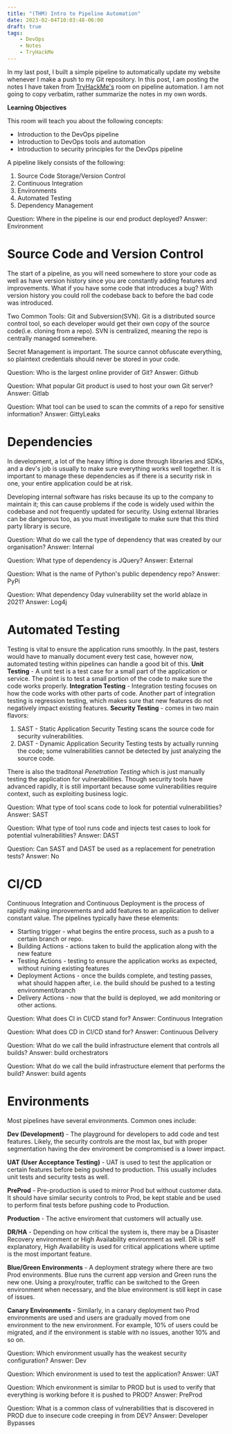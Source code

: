 ```yaml
---
title: "(THM) Intro to Pipeline Automation"
date: 2023-02-04T10:03:48-06:00
draft: true
tags:
    - DevOps
    - Notes
    - TryHackMe
---
```


In my last post, I built a simple pipeline to automatically update my website whenever I make a push to my Git repository. In this post, I am posting the notes I have taken from [TryHackMe's](https://tryhackme.com/room/introtopipelineautomation) room on pipeline automation. I am not going to copy verbatim, rather summarize the notes in my own words.

**Learning Objectives**

This room will teach you about the following concepts:

- Introduction to the DevOps pipeline
- Introduction to DevOps tools and automation
- Introduction to security principles for the DevOps pipeline

A pipeline likely consists of the following:
1. Source Code Storage/Version Control
2. Continuous Integration
3. Environments
4. Automated Testing
5. Dependency Management


Question: Where in the pipeline is our end product deployed?
Answer: Environment

# Source Code and Version Control
The start of a pipeline, as you will need somewhere to store your code as well as have version history since you are constantly adding features and improvements. What if you have some code that introduces a bug? With version history you could roll the codebase back to before the bad code was introduced.

Two Common Tools: Git and Subversion(SVN). Git is a distributed source control tool, so each developer would get their own copy of the source code(i.e. cloning from a repo). SVN is centralized, meaning the repo is centrally managed somewhere.

Secret Management is important. The source cannot obfuscate everything, so plaintext credentials should never be stored in your code.

Question: Who is the largest online provider of Git?
Answer: Github

Question: What popular Git product is used to host your own Git server?
Answer: Gitlab

Question: What tool can be used to scan the commits of a repo for sensitive information?
Answer: GittyLeaks

# Dependencies

In development, a lot of the heavy lifting is done through libraries and SDKs, and a dev's job is usually to make sure everything works well together. It is important to manage these dependencies as if there is a security risk in one, your entire application could be at risk. 

Developing internal software has risks because its up to the company to maintain it; this can cause problems if the code is widely used within the codebase and not frequently updated for security. Using external libraries can be dangerous too, as you must investigate to make sure that this third party library is secure.

Question: What do we call the type of dependency that was created by our organisation?
Answer: Internal

Question: What type of dependency is JQuery?
Answer: External

Question: What is the name of Python's public dependency repo?
Answer: PyPi

Question: What dependency 0day vulnerability set the world ablaze in 2021?
Answer: Log4j

# Automated Testing

Testing is vital to ensure the application runs smoothly. In the past, testers would have to manually document every test case, however now, automated testing within pipelines can handle a good bit of this.
**Unit Testing** - A unit test is a test case for a small part of the application or service. The point is to test a small portion of the code to make sure the code works properly.
**Integration Testing** - Integration testing focuses on how the code works with other parts of code. Another part of integration testing is regression testing, which makes sure that new features do not negatively impact existing features.
**Security Testing** - comes in two main flavors:
1. SAST - Static Application Security Testing scans the source code for security vulnerabilities.
2. DAST - Dynamic Application Security Testing tests by actually running the code; some vulnerabilities cannot be detected by just analyzing the source code.

There is also the traditonal *Penetration Testing* which is just manually testing the application for vulnerabilities. Though security tools have advanced rapidly, it is still important because some vulnerabilities require context, such as exploiting business logic.

Question: What type of tool scans code to look for potential vulnerabilities?
Answer: SAST

Question: What type of tool runs code and injects test cases to look for potential vulnerabilities?
Answer: DAST

Question: Can SAST and DAST be used as a replacement for penetration tests?
Answer: No

# CI/CD

Continuous Integration and Continuous Deployment is the process of rapidly making improvements and add features to an application to deliver constant value. The pipelines typically have these elements:
 - Starting trigger - what begins the entire process, such as a push to a certain branch or repo.
 - Building Actions - actions taken to build the application along with the new feature
 - Testing Actions - testing to ensure the application works as expected, without ruining existing features
 - Deployment Actions - once the builds complete, and testing passes, what should happen after, i.e. the build should be pushed to a testing environment/branch
 - Delivery Actions - now that the build is deployed, we add monitoring or other actions.

Question: What does CI in CI/CD stand for?
Answer: Continuous Integration

Question: What does CD in CI/CD stand for?
Answer: Continuous Delivery

Question: What do we call the build infrastructure element that controls all builds?
Answer: build orchestrators

Question: What do we call the build infrastructure element that performs the build?
Answer: build agents

# Environments

Most pipelines have several environments. Common ones include:

**Dev (Development)** - The playground for developers to add code and test features. Likely, the security controls are the most lax, but with proper segmentation having the dev enviroment be compromised is a lower impact.

**UAT (User Acceptance Testing)** - UAT is used to test the application or certain features before being pushed to production. This usually includes unit tests and security tests as well.

**PreProd** - Pre-production is used to mirror Prod but without customer data. It should have similar security controls to Prod, be kept stable and be used to perform final tests before pushing code to Production.

**Production** - The active enviroment that customers will actually use. 

**DR/HA** - Depending on how critical the system is, there may be a Disaster Recovery environment or High Availability environment as well. DR is self explanatory, High Availability is used for critical applications where uptime is the most important feature.

**Blue/Green Environments** - A deployment strategy where there are two Prod environments. Blue runs the current app version and Green runs the new one. Using a proxy/router, traffic can be switched to the Green environment when necessary, and the blue environment is still kept in case of issues.

**Canary Environments** - Similarly, in a canary deployment two Prod environments are used and users are gradually moved from one environment to the new environment. For example, 10% of users could be migrated, and if the environment is stable with no issues, another 10% and so on.

Question: Which environment usually has the weakest security configuration?
Answer: Dev

Question: Which environment is used to test the application?
Answer: UAT

Question: Which environment is similar to PROD but is used to verify that everything is working before it is pushed to PROD? 
Answer: PreProd

Question: What is a common class of vulnerabilities that is discovered in PROD due to insecure code creeping in from DEV?
Answer: Developer Bypasses

